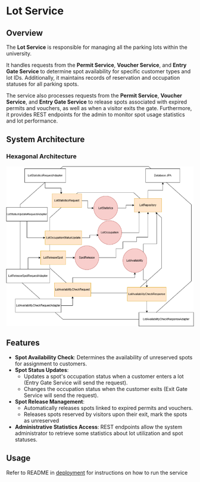# Lot Service

## Overview

The **Lot Service** is responsible for managing all the parking lots within the university.

It handles requests from the **Permit Service**, **Voucher Service**, and **Entry Gate Service** to determine spot
availability for specific customer types and lot IDs. Additionally, it maintains records of reservation and
occupation statuses for all parking spots.

The service also processes requests from the **Permit Service**, **Voucher Service**, and **Entry Gate Service** to
release spots
associated with expired permits and vouchers, as well as when a visitor exits the gate. Furthermore, it provides REST
endpoints for the admin to monitor spot usage statistics and lot
performance.

## System Architecture

### Hexagonal Architecture

![Hexagonal Architecture of Lot Service](lot_hexagon.png)

## Features

- **Spot Availability Check**: Determines the availability of unreserved spots for assignment to customers.
- **Spot Status Updates**:
    - Updates a spot's occupation status when a customer enters a lot (Entry Gate Service will send the request).
    - Changes the occupation status when the customer exits (Exit Gate Service will send the request).
- **Spot Release Management**:
    - Automatically releases spots linked to expired permits and vouchers.
    - Releases spots reserved by visitors upon their exit, mark the spots as unreserved
- **Administrative Statistics Access**: REST endpoints allow the system administrator to retrieve some statistics about
  lot utilization and spot statuses.

## Usage

Refer to README in [deployment](../../deployment/README.md) for instructions on how to run the service